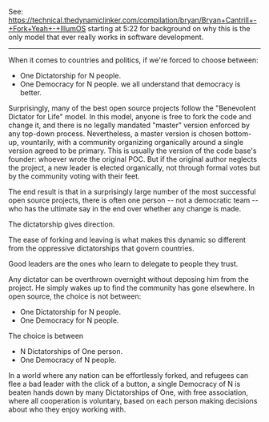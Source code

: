 See: https://technical.thedynamiclinker.com/compilation/bryan/Bryan+Cantrill+-+Fork+Yeah+-+IllumOS starting at 5:22 for background on why this is the only model that ever really works in software development.

---

When it comes to countries and politics, if we're forced to choose between:
- One Dictatorship for N people.
- One Democracy for N people.
we all understand that democracy is better.

Surprisingly, many of the best open source projects follow the "Benevolent Dictator for Life" model. In this model, anyone is free to fork the code and change it, and there is no legally mandated "master" version enforced by any top-down process. Nevertheless, a master version is chosen bottom-up, vountarily, with a community organizing organically around a single version agreed to be primary. This is usually the version of the code base's founder: whoever wrote the original POC. But if the original author neglects the project, a new leader is elected organically, not through formal votes but by the community voting with their feet. 

The end result is that in a surprisingly large number of the most successful open source projects, there is often one person -- not a democratic team -- who has the ultimate say in the end over whether any change is made.

The dictatorship gives direction.

The ease of forking and leaving is what makes this dynamic so different from the oppressive dictatorships that govern countries.

Good leaders are the ones who learn to delegate to people they trust.

Any dictator can be overthrown overnight without deposing him from the project. He simply wakes up to find the community has gone elsewhere. In open source, the choice is not between:

- One Dictatorship for N people.
- One Democracy for N people.

The choice is between

- N Dictatorships of One person.
- One Democracy of N people.

In a world where any nation can be effortlessly forked, and refugees can flee a bad leader with the click of a button, a single Democracy of N is beaten hands down by many Dictatorships of One, with free association, where all cooperation is voluntary, based on each person making decisions about who they enjoy working with.